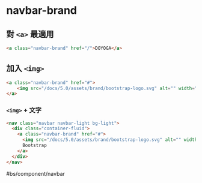 # navbar-brand
## 對 `<a>` 最適用
```html
<a class="navbar-brand" href="/">DOYOGA</a>
```

## 加入 `<img>` 
```html
<a class="navbar-brand" href="#">
	<img src="/docs/5.0/assets/brand/bootstrap-logo.svg" alt="" width="30" height="24">
</a>
```

### `<img>` + 文字
```html
<nav class="navbar navbar-light bg-light">
  <div class="container-fluid">
    <a class="navbar-brand" href="#">
      <img src="/docs/5.0/assets/brand/bootstrap-logo.svg" alt="" width="30" height="24" class="d-inline-block align-text-top">
      Bootstrap
    </a>
  </div>
</nav>
```

#bs/component/navbar 